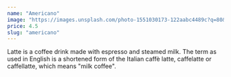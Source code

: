 ```yaml
---
name: "Americano"
image: "https://images.unsplash.com/photo-1551030173-122aabc4489c?q=80&w=2574&auto=format&fit=crop&ixlib=rb-4.0.3&ixid=M3wxMjA3fDB8MHxwaG90by1wYWdlfHx8fGVufDB8fHx8fA%3D%3D"
price: 4.5
slug: "americano"
---
```


Latte is a coffee drink made with espresso and steamed milk. The term as used in English is a shortened form of the Italian caffè latte, caffelatte or caffellatte, which means "milk coffee".
